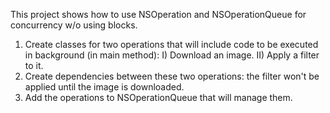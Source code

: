 This project shows how to use NSOperation and NSOperationQueue for concurrency w/o using blocks.

1. Create classes for two operations that will include code to be executed in background (in main method): I) Download an image. II) Apply a filter to it.
2. Create dependencies between these two operations: the filter won't be applied until the image is downloaded.
3. Add the operations to NSOperationQueue that will manage them.